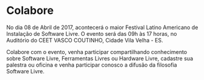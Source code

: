 # Colabore

No dia 08 de Abril de 2017, acontecerá o maior Festival Latino Americano de Instalação de Software Livre. O evento será das 09h às 17 horas, no Auditório do CEET VASCO COUTINHO, Cidade Vila Velha - ES.

Colabore com o evento, venha participar compartilhando conhecimento sobre Software Livre, Ferramentas Livres ou Hardware Livre, cadastre sua palestra ou oficina e venha participar conosco a difusão da filosofia Software Livre.
